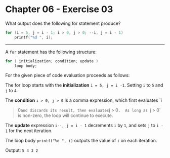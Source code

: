# Chapter 06 - Exercise 03

What output does the following for statement produce?

```C
for (i = 5, j = i - 1; i > 0, j > 0; --i, j = i - 1)
    printf("%d ", i);
```

---

A `for` statement has the following structure:

```C
for ( initialization; condition; update )
	loop body;
```

For the given piece of code evaluation proceeds as follows:

The for loop starts with the __initialization__ `i = 5, j = i -1`.  Setting `i`
to `5` and `j` to `4`.

The __condition__ `i > 0, j > 0` is a comma expression, which first evaluates `i
> 0` and discards its result, then evaluates `j > 0`.  As long as `j > 0` is
non-zero, the loop will continue to execute.

The __update__ expression `i--, j = i - 1` decrements `i` by `1`, and sets `j`
to `i - 1` for the next iteration.

The loop body `printf("%d ", i)` outputs the value of `i` on each iteration.

Output: `5 4 3 2 `
